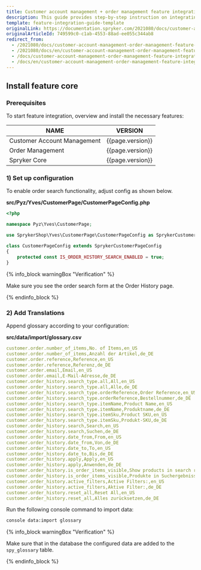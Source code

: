 ```yaml
---
title: Customer account management + order management feature integration
description: This guide provides step-by-step instruction on integrating Customer Account Management + Order Management feature into the Spryker-based project.
template: feature-integration-guide-template
originalLink: https://documentation.spryker.com/2021080/docs/customer-account-management-order-management-feature-integration
originalArticleId: 749599c0-c1ab-4553-88ad-ee055c344ab8
redirect_from:
  - /2021080/docs/customer-account-management-order-management-feature-integration
  - /2021080/docs/en/customer-account-management-order-management-feature-integration
  - /docs/customer-account-management-order-management-feature-integration
  - /docs/en/customer-account-management-order-management-feature-integration
---
```


## Install feature core

### Prerequisites
To start feature integration, overview and install the necessary features:

| NAME | VERSION |
| --- | --- |
| Customer Account Management | {{page.version}} |
| Order Management | {{page.version}} |
| Spryker Core | {{page.version}} |

### 1) Set up configuration
To enable order search functionality, adjust config as shown below.

**src/Pyz/Yves/CustomerPage/CustomerPageConfig.php**

```php
<?php

namespace Pyz\Yves\CustomerPage;

use SprykerShop\Yves\CustomerPage\CustomerPageConfig as SprykerCustomerPageConfig;

class CustomerPageConfig extends SprykerCustomerPageConfig
{
    protected const IS_ORDER_HISTORY_SEARCH_ENABLED = true;
}
```

{% info_block warningBox "Verification" %}

Make sure you see the order search form at the Order History page.

{% endinfo_block %}


### 2) Add Translations

Append glossary according to your configuration:

**src/data/import/glossary.csv**

```yaml
customer.order.number_of_items,No. of Items,en_US
customer.order.number_of_items,Anzahl der Artikel,de_DE
customer.order.reference,Reference,en_US
customer.order.reference,Referenz,de_DE
customer.order.email,Email,en_US
customer.order.email,E-Mail-Adresse,de_DE
customer.order_history.search_type.all,All,en_US
customer.order_history.search_type.all,Alle,de_DE
customer.order_history.search_type.orderReference,Order Reference,en_US
customer.order_history.search_type.orderReference,Bestellnummer,de_DE
customer.order_history.search_type.itemName,Product Name,en_US
customer.order_history.search_type.itemName,Produktname,de_DE
customer.order_history.search_type.itemSku,Product SKU,en_US
customer.order_history.search_type.itemSku,Produkt-SKU,de_DE
customer.order_history.search,Search,en_US
customer.order_history.search,Suchen,de_DE
customer.order_history.date_from,From,en_US
customer.order_history.date_from,Von,de_DE
customer.order_history.date_to,To,en_US
customer.order_history.date_to,Bis,de_DE
customer.order_history.apply,Apply,en_US
customer.order_history.apply,Anwenden,de_DE
customer.order_history.is_order_items_visible,Show products in search results,en_US
customer.order_history.is_order_items_visible,Produkte in Suchergebnissen anzeigen,de_DE
customer.order_history.active_filters,Active Filters:,en_US
customer.order_history.active_filters,Aktive Filter:,de_DE
customer.order_history.reset_all,Reset All,en_US
customer.order_history.reset_all,Alles zurücksetzen,de_DE
```

Run the following console command to import data:

```bash
console data:import glossary
```

{% info_block warningBox "Verification" %}

Make sure that in the database the configured data are added to the `spy_glossary` table.

{% endinfo_block %}
